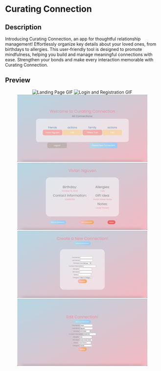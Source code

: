 # Curating Connection
## Description 
Introducing Curating Connection, an app for thoughtful relationship management! Effortlessly organize key details about your loved ones, from birthdays to allergies. This user-friendly tool is designed to promote mindfulness, helping you build and manage meaningful connections with ease. Strengthen your bonds and make every interaction memorable with Curating Connection.
<!-- 
Backlog: 
Simplify your gift-giving with a handy list of ideas and set reminders for important dates. 
-->

## Preview
<div style="text-align: center;">
    <img src="assets/LandingPage.gif" alt="Landing Page GIF" width=425 />
    <img src="assets/LoginReg.gif" alt="Login and Registration GIF" width=425 />
    <img src="assets/Dashboard.png" alt="Dashboard" width=425 />
    <img src="assets/ConnectionDisplay.png" alt="Connection Display" width=425 />
    <img src="assets/ConnectionCreate.png" alt="Connection Create" width=425 />
    <img src="assets/ConnectionEdit.png" alt="Connection Edit" width=425 />
</div>
